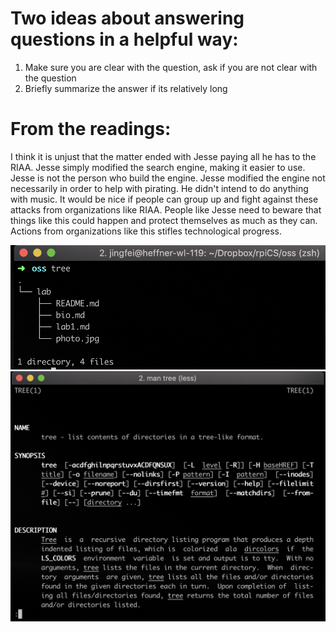 # Two ideas about answering questions in a helpful way:
1. Make sure you are clear with the question, ask if you are not clear with the question
2. Briefly summarize the answer if its relatively long

# From the readings:
I think it is unjust that the matter ended with Jesse paying all he has to the RIAA. Jesse simply modified the search engine, making it easier to use. Jesse is not the person who build the engine. Jesse modified the engine not necessarily in order to help with pirating. He didn't intend to do anything with music. It would be nice if people can group up and fight against these attacks from organizations like RIAA. People like Jesse need to beware that things like this could happen and protect themselves as much as they can. Actions from organizations like this stifles technological progress.

![Alt text](resource/lab1_directory.png?raw=true "Title")
![Alt text](resource/lab1_man_tree.png?raw=true "Title")